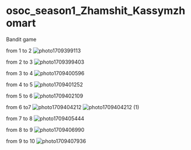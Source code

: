 # osoc_season1_Zhamshit_Kassymzhomart

Bandit game



from 1 to 2
![photo1709399113](https://github.com/KassymzhomartZhamshit/osoc_season1_Zhamshit_Kassymzhomart/assets/161162897/14306790-89db-4e6b-ae12-1d5d52822330)

from 2 to 3
![photo1709399403](https://github.com/KassymzhomartZhamshit/osoc_season1_Zhamshit_Kassymzhomart/assets/161162897/ddfb4638-5dec-47f4-a73f-f23e61863ddb)

from 3 to 4
![photo1709400596](https://github.com/KassymzhomartZhamshit/osoc_season1_Zhamshit_Kassymzhomart/assets/161162897/2cac3df0-590c-440d-91cc-f389ebde7c4f)

from 4 to 5
![photo1709401252](https://github.com/KassymzhomartZhamshit/osoc_season1_Zhamshit_Kassymzhomart/assets/161162897/ae27cfb5-bb40-4581-be94-f40190b0494c)

from 5 to 6
![photo1709402109](https://github.com/KassymzhomartZhamshit/osoc_season1_Zhamshit_Kassymzhomart/assets/161162897/34d4249f-6149-4ee4-a2d0-b4e6096471e4)

from 6 to7
![photo1709404212](https://github.com/KassymzhomartZhamshit/osoc_season1_Zhamshit_Kassymzhomart/assets/161162897/72e45890-6b91-433d-b190-28cb705e5fce)
![photo1709404212 (1)](https://github.com/KassymzhomartZhamshit/osoc_season1_Zhamshit_Kassymzhomart/assets/161162897/e7842801-9e88-43a0-912c-3c2770bb8a22)

from 7 to 8
![photo1709405444](https://github.com/KassymzhomartZhamshit/osoc_season1_Zhamshit_Kassymzhomart/assets/161162897/e75d0742-6ab2-46a4-8001-10b45976def9)

from 8 to 9
![photo1709406990](https://github.com/KassymzhomartZhamshit/osoc_season1_Zhamshit_Kassymzhomart/assets/161162897/dfae66c4-ff8e-4a3b-864a-403fa6e8e603)

from 9 to 10
![photo1709407936](https://github.com/KassymzhomartZhamshit/osoc_season1_Zhamshit_Kassymzhomart/assets/161162897/da8f9814-b705-4bc0-b158-0022dde9a491)
